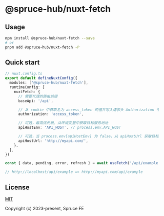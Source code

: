 # @spruce-hub/nuxt-fetch

## Usage

```bash
npm install @spruce-hub/nuxt-fetch --save
# or
pnpm add @spruce-hub/nuxt-fetch -P
```

## Quick start

```ts
// nuxt.config.ts
export default defineNuxtConfig({
  modules: ['@spruce-hub/nuxt-fetch'],
  runtimeConfig: {
    nuxtFetch: {
      // 需要代理的路由前缀
      baseApi: '/api',

      // 从 cookie 中获取名为 access_token 的值并写入请求头 Authorization 中
      authorization: 'access_token',

      // 可选，最高优先级，从环境变量中获取目标服务地址
      apiHostEnv: 'API_HOST', // process.env.API_HOST

      // 可选，当 process.env[apiHostEnv] 为 false，从 apiHostUrl 获取目标服务地址
      apiHostUrl: 'http://myapi.com/',
    },
  },
})
```

```ts
const { data, pending, error, refresh } = await useFetch('/api/example')

// http://localhost/api/example => http://myapi.com/api/example
```

## License

[MIT](https://opensource.org/licenses/MIT)

Copyright (c) 2023-present, Spruce FE
